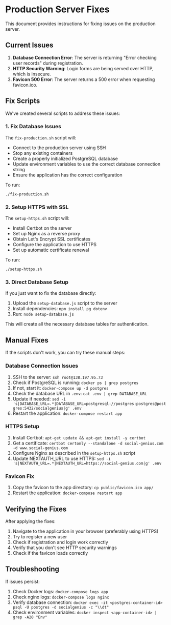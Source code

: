 # Production Server Fixes

This document provides instructions for fixing issues on the production server.

## Current Issues

1. **Database Connection Error**: The server is returning "Error checking user records" during registration.
2. **HTTP Security Warning**: Login forms are being served over HTTP, which is insecure.
3. **Favicon 500 Error**: The server returns a 500 error when requesting favicon.ico.

## Fix Scripts

We've created several scripts to address these issues:

### 1. Fix Database Issues

The `fix-production.sh` script will:
- Connect to the production server using SSH
- Stop any existing containers
- Create a properly initialized PostgreSQL database
- Update environment variables to use the correct database connection string
- Ensure the application has the correct configuration

To run:
```
./fix-production.sh
```

### 2. Setup HTTPS with SSL

The `setup-https.sh` script will:
- Install Certbot on the server
- Set up Nginx as a reverse proxy
- Obtain Let's Encrypt SSL certificates
- Configure the application to use HTTPS
- Set up automatic certificate renewal

To run:
```
./setup-https.sh
```

### 3. Direct Database Setup

If you just want to fix the database directly:
1. Upload the `setup-database.js` script to the server
2. Install dependencies: `npm install pg dotenv`
3. Run: `node setup-database.js`

This will create all the necessary database tables for authentication.

## Manual Fixes

If the scripts don't work, you can try these manual steps:

### Database Connection Issues

1. SSH to the server: `ssh root@138.197.95.73`
2. Check if PostgreSQL is running: `docker ps | grep postgres`
3. If not, start it: `docker-compose up -d postgres`
4. Check the database URL in `.env`: `cat .env | grep DATABASE_URL`
5. Update if needed: `sed -i 's|DATABASE_URL=.*|DATABASE_URL=postgresql://postgres:postgres@postgres:5432/socialgenius|g' .env`
6. Restart the application: `docker-compose restart app`

### HTTPS Setup

1. Install Certbot: `apt-get update && apt-get install -y certbot`
2. Get a certificate: `certbot certonly --standalone -d social-genius.com -d www.social-genius.com`
3. Configure Nginx as described in the `setup-https.sh` script
4. Update NEXTAUTH_URL to use HTTPS: `sed -i 's|NEXTAUTH_URL=.*|NEXTAUTH_URL=https://social-genius.com|g' .env`

### Favicon Fix

1. Copy the favicon to the app directory: `cp public/favicon.ico app/`
2. Restart the application: `docker-compose restart app`

## Verifying the Fixes

After applying the fixes:

1. Navigate to the application in your browser (preferably using HTTPS)
2. Try to register a new user
3. Check if registration and login work correctly
4. Verify that you don't see HTTP security warnings
5. Check if the favicon loads correctly

## Troubleshooting

If issues persist:

1. Check Docker logs: `docker-compose logs app`
2. Check nginx logs: `docker-compose logs nginx`
3. Verify database connection: `docker exec -it <postgres-container-id> psql -U postgres -d socialgenius -c "\\dt"`
4. Check environment variables: `docker inspect <app-container-id> | grep -A20 "Env"`